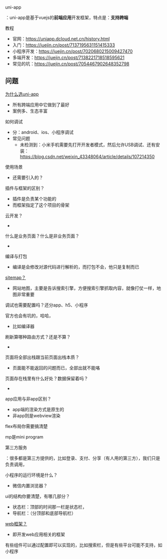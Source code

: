 

uni-app

：uni-app是基于vuejs的**前端应用**开发框架，特点是：**支持跨端**

教程

- 官网：https://uniapp.dcloud.net.cn/history.html
- 入门：https://juejin.cn/post/7137195631151415333
- 小程序开发：https://juejin.cn/post/7020680215009427470
- 多端开发：https://juejin.cn/post/7138221718518595621
- 常见的坑：https://juejin.cn/post/7054467902648352798



## 问题

[为什么选uni-app](https://juejin.cn/post/6961663378083282951)

- 所有跨端应用中它做到了最好
- 案例多、生态丰富

如何调试

- 分：android、ios、小程序调试
- 常见问题
  - 未检测到：小米手机需要先打开开发者模式，然后允许USB调试、还有安装：https://blog.csdn.net/weixin_43348064/article/details/107214350

使用场景

- 还需要引入的？

插件与框架的区别？

- 插件是负责某个功能的
- 而框架指定了这个项目的骨架

云开发？

- 

什么是业务页面？什么是非业务页面？

- 

编译与打包

- 编译是会修改对源代码进行解析的，而打包不会，他只是复制而已

[sitemap？](https://jingyan.baidu.com/article/8ebacdf00ea40a49f65cd5b8.html)

- 网站地图，主要是告诉搜索引擎，方便搜索引擎抓取内容，就像打仗一样，地图非常重要

调试也需要配置吗？还分app、h5、小程序

官方也会有坑的，哈哈，

- 比如编译器

刷新算哪种路由方式？还是不算？

- 

页面将全部出栈跟当前页面出栈本质？

- 页面能不能返回的问题而已，全部出就不能咯

页面存在栈里有什么好处？数据保留着吗？

- 

app应用与非app区别？

- app端的渲染方式是原生的
- 非app则是webview渲染

flex布局你需要搞清楚

mp是mini program

第三方服务

：很多都是第三方提供的，比如登录、支付、分享（有人用的第三方），我们只是负责调用，

小程序的运行环境是什么？

- 微信内置浏览器？

ui的结构你要清楚，有哪几部分？

- 状态栏：顶部的时间那一栏是状态栏，
- 导航栏：（分顶部和底部导航栏）

[web框架？](https://blog.csdn.net/weixin_42976659/article/details/88187868)

- 即开发web应用相关的框架

有些组件可以通过配置即可以实现的，比如搜索栏，但是有些平台可能不支持，如小程序



